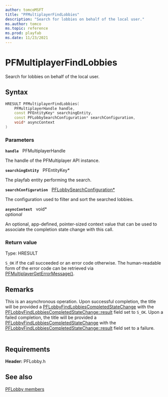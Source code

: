 ```yaml
---
author: tomcoMSFT
title: "PFMultiplayerFindLobbies"
description: "Search for lobbies on behalf of the local user."
ms.author: tomco
ms.topic: reference
ms.prod: playfab
ms.date: 11/23/2021
---
```


# PFMultiplayerFindLobbies  

Search for lobbies on behalf of the local user.  

## Syntax  
  
```cpp
HRESULT PFMultiplayerFindLobbies(  
    PFMultiplayerHandle handle,  
    const PFEntityKey* searchingEntity,  
    const PFLobbySearchConfiguration* searchConfiguration,  
    void* asyncContext  
)  
```  
  
### Parameters  
  
**`handle`** &nbsp; PFMultiplayerHandle  
  
The handle of the PFMultiplayer API instance.  
  
**`searchingEntity`** &nbsp; PFEntityKey*  
  
The playfab entity performing the search.  
  
**`searchConfiguration`** &nbsp; [PFLobbySearchConfiguration*](../structs/pflobbysearchconfiguration.md)  
  
The configuration used to filter and sort the searched lobbies.  
  
**`asyncContext`** &nbsp; void*  
*optional*  
  
An optional, app-defined, pointer-sized context value that can be used to associate the completion state change with this call.  
  
  
### Return value
Type: HRESULT
  
```S_OK``` if the call succeeded or an error code otherwise. The human-readable form of the error code can be retrieved via [PFMultiplayerGetErrorMessage()](../../pfmultiplayer/functions/pfmultiplayergeterrormessage.md).
  
## Remarks  
  
This is an asynchronous operation. Upon successful completion, the title will be provided a [PFLobbyFindLobbiesCompletedStateChange](../structs/pflobbyfindlobbiescompletedstatechange.md) with the [PFLobbyFindLobbiesCompletedStateChange::result](../structs/pflobbyfindlobbiescompletedstatechange.md) field set to ```S_OK```. Upon a failed completion, the title will be provided a [PFLobbyFindLobbiesCompletedStateChange](../structs/pflobbyfindlobbiescompletedstatechange.md) with the [PFLobbyFindLobbiesCompletedStateChange::result](../structs/pflobbyfindlobbiescompletedstatechange.md) field set to a failure. <br /><br />
  
## Requirements  
  
**Header:** PFLobby.h
  
## See also  
[PFLobby members](../pflobby_members.md)  

  
  
